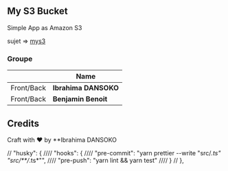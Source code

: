 ## My S3 Bucket
Simple App as Amazon S3

sujet => <a href="https://mys3.mhirba.now.sh/#25"> mys3 </a>
### Groupe
 |	|Name	|
 |-------|------|
 |	Front/Back  | **Ibrahima DANSOKO**|	
| Front/Back | **Benjamin Benoit**	|


## <a name='credits'>Credits</a>

Craft with :heart: by **Ibrahima DANSOKO

//   "husky": {
////      "hooks": {
////         "pre-commit": "yarn prettier --write \"src/*.ts\" \"src/**/*.ts*\"",
////         "pre-push": "yarn lint && yarn test"
////      }
//   },
